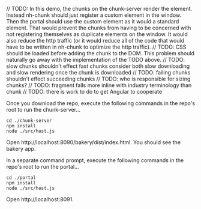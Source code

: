 // TODO: In this demo, the chunks on the chunk-server render the element.
Instead nh-chunk should just register a custom element in the window.
Then the portal should use the custom element as it would a standard
element. That would prevent the chunks from having to be concerned with
not registering themselves as duplicate elements on the window. It would
also reduce the http traffic (or it would reduce all of the code that
would have to be written in nh-chunk to optimize the http traffic).
// TODO: CSS should be loaded before adding the chunk to the DOM. This problem
should naturally go away with the implementation of the TODO above.
// TODO: slow chunks shouldn't effect fast chunks
consider both slow downloading and slow rendering once the chunk is
downloaded
// TODO: failing chunks shouldn't effect succeeding chunks
// TODO: who is responsible for sizing chunks?
// TODO: fragment falls more inline with industry terminology than chunk
// TODO: there is work to do to get Angular to cooperate

Once you download the repo, execute the following commands in the repo's root
to run the chunk-server...

```
cd ./chunk-server
npm install
node ./src/host.js
```

Open http://localhost:8090/bakery/dist/index.html. You should see the bakery app.

In a separate command prompt, execute the following commands in the repo's root
to run the portal...

```
cd ./portal
npm install
node ./src/host.js
```

Open http://localhost:8091.
